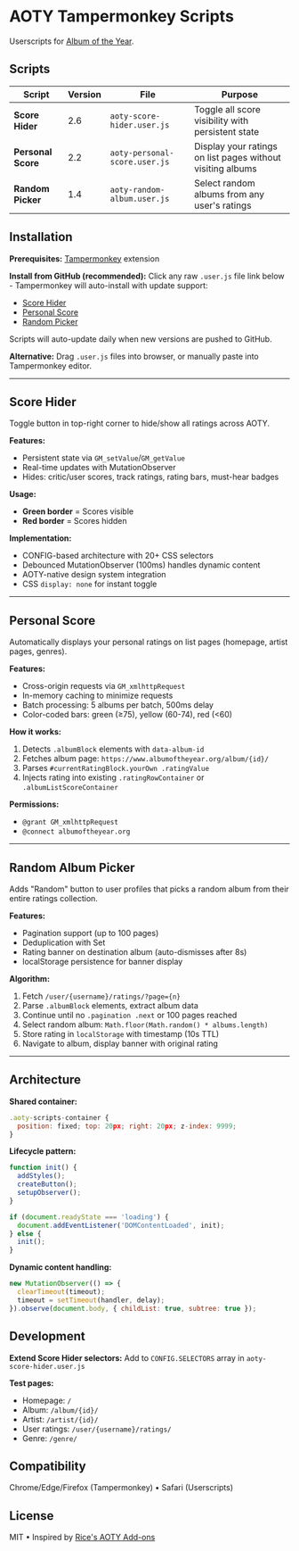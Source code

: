 # AOTY Tampermonkey Scripts

Userscripts for [Album of the Year](https://www.albumoftheyear.org/).

## Scripts

| Script | Version | File | Purpose |
|--------|---------|------|---------|
| **Score Hider** | 2.6 | `aoty-score-hider.user.js` | Toggle all score visibility with persistent state |
| **Personal Score** | 2.2 | `aoty-personal-score.user.js` | Display your ratings on list pages without visiting albums |
| **Random Picker** | 1.4 | `aoty-random-album.user.js` | Select random albums from any user's ratings |

## Installation

**Prerequisites:** [Tampermonkey](https://www.tampermonkey.net/) extension

**Install from GitHub (recommended):**
Click any raw `.user.js` file link below - Tampermonkey will auto-install with update support:
- [Score Hider](https://raw.githubusercontent.com/KazeTachinuu/aoty-tampermonkey/master/aoty-score-hider.user.js)
- [Personal Score](https://raw.githubusercontent.com/KazeTachinuu/aoty-tampermonkey/master/aoty-personal-score.user.js)
- [Random Picker](https://raw.githubusercontent.com/KazeTachinuu/aoty-tampermonkey/master/aoty-random-album.user.js)

Scripts will auto-update daily when new versions are pushed to GitHub.

**Alternative:** Drag `.user.js` files into browser, or manually paste into Tampermonkey editor.

---

## Score Hider

Toggle button in top-right corner to hide/show all ratings across AOTY.

**Features:**
- Persistent state via `GM_setValue`/`GM_getValue`
- Real-time updates with MutationObserver
- Hides: critic/user scores, track ratings, rating bars, must-hear badges

**Usage:**
- **Green border** = Scores visible
- **Red border** = Scores hidden

**Implementation:**
- CONFIG-based architecture with 20+ CSS selectors
- Debounced MutationObserver (100ms) handles dynamic content
- AOTY-native design system integration
- CSS `display: none` for instant toggle

---

## Personal Score

Automatically displays your personal ratings on list pages (homepage, artist pages, genres).

**Features:**
- Cross-origin requests via `GM_xmlhttpRequest`
- In-memory caching to minimize requests
- Batch processing: 5 albums per batch, 500ms delay
- Color-coded bars: green (≥75), yellow (60-74), red (<60)

**How it works:**
1. Detects `.albumBlock` elements with `data-album-id`
2. Fetches album page: `https://www.albumoftheyear.org/album/{id}/`
3. Parses `#currentRatingBlock.yourOwn .ratingValue`
4. Injects rating into existing `.ratingRowContainer` or `.albumListScoreContainer`

**Permissions:**
- `@grant GM_xmlhttpRequest`
- `@connect albumoftheyear.org`

---

## Random Album Picker

Adds "Random" button to user profiles that picks a random album from their entire ratings collection.

**Features:**
- Pagination support (up to 100 pages)
- Deduplication with Set
- Rating banner on destination album (auto-dismisses after 8s)
- localStorage persistence for banner display

**Algorithm:**
1. Fetch `/user/{username}/ratings/?page={n}`
2. Parse `.albumBlock` elements, extract album data
3. Continue until no `.pagination .next` or 100 pages reached
4. Select random album: `Math.floor(Math.random() * albums.length)`
5. Store rating in `localStorage` with timestamp (10s TTL)
6. Navigate to album, display banner with original rating

---

## Architecture

**Shared container:**
```javascript
.aoty-scripts-container {
  position: fixed; top: 20px; right: 20px; z-index: 9999;
}
```

**Lifecycle pattern:**
```javascript
function init() {
  addStyles();
  createButton();
  setupObserver();
}

if (document.readyState === 'loading') {
  document.addEventListener('DOMContentLoaded', init);
} else {
  init();
}
```

**Dynamic content handling:**
```javascript
new MutationObserver(() => {
  clearTimeout(timeout);
  timeout = setTimeout(handler, delay);
}).observe(document.body, { childList: true, subtree: true });
```

## Development

**Extend Score Hider selectors:**
Add to `CONFIG.SELECTORS` array in `aoty-score-hider.user.js`

**Test pages:**
- Homepage: `/`
- Album: `/album/{id}/`
- Artist: `/artist/{id}/`
- User ratings: `/user/{username}/ratings/`
- Genre: `/genre/`

## Compatibility

Chrome/Edge/Firefox (Tampermonkey) • Safari (Userscripts)

## License

MIT • Inspired by [Rice's AOTY Add-ons](https://greasyfork.org/en/scripts/462348-rice-s-aoty-add-ons)
